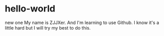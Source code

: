 # hello-world
new one
My name is ZJJXer. And I'm learning to use Github. I know it's a little hard but I will try my best to do this.
